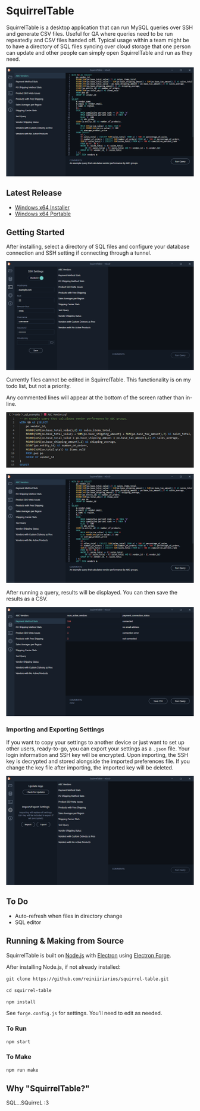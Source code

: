 # SquirrelTable

SquirrelTable is a desktop application that can run MySQL queries over SSH and generate CSV files. Useful for QA where queries need to be run repeatedly and CSV files handed off. Typical usage within a team might be to have a directory of SQL files syncing over cloud storage that one person can update and other people can simply open SquirrelTable and run as they need.

![](https://raw.githubusercontent.com/reiniiriarios/squirrel-table/master/screenshots/Screenshot%202021-03-27%20225340.png)
## Latest Release

* [Windows x64 Installer](https://github.com/reiniiriarios/squirrel-table/releases/download/v0.5.0/SquirrelTableSetup.exe)
* [Windows x64 Portable](https://github.com/reiniiriarios/squirrel-table/releases/download/v0.5.0/SquirrelTable-win32-x64-0.5.0.zip)

## Getting Started

After installing, select a directory of SQL files and configure your database connection and SSH setting if connecting through a tunnel.

![](https://raw.githubusercontent.com/reiniiriarios/squirrel-table/master/screenshots/Screenshot%202021-03-27%20221903.png)

Currently files cannot be edited in SquirrelTable. This functionality is on my todo list, but not a priority.

Any commented lines will appear at the bottom of the screen rather than in-line.

![](https://raw.githubusercontent.com/reiniiriarios/squirrel-table/master/screenshots/Screenshot%202021-03-27%20230710.png)

![](https://raw.githubusercontent.com/reiniiriarios/squirrel-table/master/screenshots/Screenshot%202021-03-27%20225340.png)

After running a query, results will be displayed. You can then save the results as a CSV.

![](https://raw.githubusercontent.com/reiniiriarios/squirrel-table/master/screenshots/Screenshot%202021-03-27%20225608.png)

### Importing and Exporting Settings

If you want to copy your settings to another device or just want to set up other users, ready-to-go, you can export your settings as a `.json` file. Your login information and SSH key will be encrypted. Upon importing, the SSH key is decrypted and stored alongside the imported preferences file. If you change the key file after importing, the imported key will be deleted.

![](https://raw.githubusercontent.com/reiniiriarios/squirrel-table/master/screenshots/Screenshot%202021-03-27%20221930.png)

## To Do

* Auto-refresh when files in directory change
* SQL editor

## Running & Making from Source

SquirrelTable is built on [Node.js](https://nodejs.org/) with [Electron](https://www.electronjs.org/) using [Electron Forge](https://www.electronforge.io/).

After installing Node.js, if not already installed:

`git clone https://github.com/reiniiriarios/squirrel-table.git`

`cd squirrel-table`

`npm install`

See `forge.config.js` for settings. You'll need to edit as needed.

### To Run

`npm start`

### To Make

`npm run make`

## Why "SquirrelTable?"
SQL...SQuirreL :3
